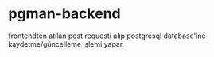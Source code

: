# pgman-backend
frontendten atılan post requesti alıp postgresql database'ine kaydetme/güncelleme işlemi yapar.
